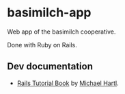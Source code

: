 # basimilch-app

Web app of the basimilch cooperative.

Done with Ruby on Rails.

## Dev documentation

- [Rails Tutorial Book](https://www.railstutorial.org/book) by [Michael Hartl](http://www.michaelhartl.com).
